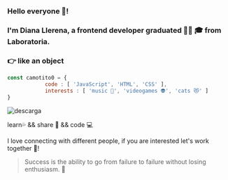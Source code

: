 <!--
**camotito0/camotito0** is a ✨ _special_ ✨ repository because its `README.md` (this file) appears on your GitHub profile.

Here are some ideas to get you started:

- 🔭 I’m currently working on ...
- 🌱 I’m currently learning ...
- 👯 I’m looking to collaborate on ...
- 🤔 I’m looking for help with ...
- 💬 Ask me about ...
- 📫 How to reach me: ...
- 😄 Pronouns: ...
- ⚡ Fun fact: ...
-->

### **Hello everyone 👋!**

### **I'm Diana Llerena, a frontend developer graduated 🙆‍♀️ 🎓 from Laboratoria.**

### 👉 like an object

```jsx
const camotito0 = { 
			code : [ 'JavaScript', 'HTML', 'CSS' ], 
			interests : [ 'music 🎵', 'videogames 👽', 'cats 😻' ]
}
```
![descarga](https://user-images.githubusercontent.com/105656069/188339584-f294256c-4d25-4479-ac0c-88e1507a245a.jpg)

learn💦 && share 👭 && code 💻

I love connecting with different people, if you are interested let's work together 💁!

> Success is the ability to go from failure to failure without losing enthusiasm. 🙌
